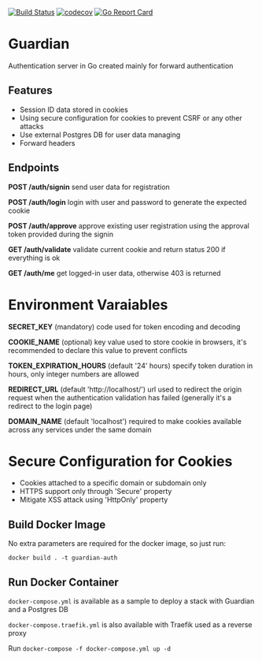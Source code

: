[![Build Status](https://drone.monkiato.com/api/badges/monkiato/guardian/status.svg?ref=refs/heads/master)](https://drone.monkiato.com/monkiato/guardian)
[![codecov](https://codecov.io/gh/monkiato/guardian/branch/master/graph/badge.svg)](https://codecov.io/gh/monkiato/guardian)
[![Go Report Card](https://goreportcard.com/badge/github.com/monkiato/guardian)](https://goreportcard.com/report/github.com/monkiato/guardian)


# Guardian

Authentication server in Go created mainly for forward authentication

## Features

 - Session ID data stored in cookies
 - Using secure configuration for cookies to prevent CSRF or any other attacks
 - Use external Postgres DB for user data managing
 - Forward headers
 
## Endpoints

**POST /auth/signin**   send user data for registration

**POST /auth/login**    login with user and password to generate the expected cookie

**POST /auth/approve**  approve existing user registration using the approval token provided during the signin

**GET  /auth/validate** validate current cookie and return status 200 if everything is ok

**GET  /auth/me** get logged-in user data, otherwise 403 is returned
 
 # Environment Varaiables

 **SECRET_KEY** (mandatory) code used for token encoding and decoding
 
 **COOKIE_NAME** (optional) key value used to store cookie in browsers, it's recommended to declare this value to prevent conflicts

 **TOKEN_EXPIRATION_HOURS** (default '24' hours) specify token duration in hours, only integer numbers are allowed
 
 **REDIRECT_URL** (default 'http://localhost/') url used to redirect the origin request when the authentication validation has failed (generally it's a redirect to the login page)
 
 **DOMAIN_NAME** (default 'localhost') required to make cookies available across any services under the same domain

 # Secure Configuration for Cookies
 
  - Cookies attached to a specific domain or subdomain only
  - HTTPS support only through 'Secure' property
  - Mitigate XSS attack using 'HttpOnly' property
 
## Build Docker Image

No extra parameters are required for the docker image, so just run:

`docker build . -t guardian-auth`

## Run Docker Container

`docker-compose.yml` is available as a sample to deploy a stack
 with Guardian and a Postgres DB
 
 `docker-compose.traefik.yml` is also available with Traefik used as a reverse proxy
 
 Run `docker-compose -f docker-compose.yml up -d`

